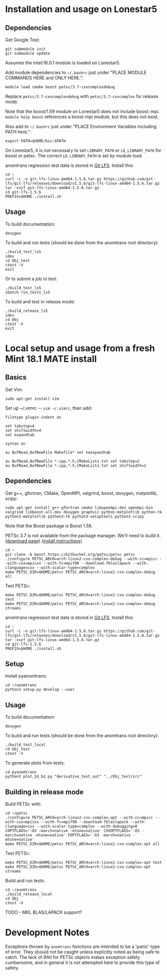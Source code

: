 # Installation and usage on Lonestar5

## Dependencies

Get Google Test:

    git submodule init
    git submodule update

Assumes the intel/16.0.1 module is loaded on Lonestar5.

Add module dependencies to `~/.bashrc` just under "PLACE MODULE COMMANDS HERE and ONLY HERE.":

    module load cmake boost petsc/3.7-cxxcomplexdebug

Replace `petsc/3.7-cxxcomplexdebug` with `petsc/3.7-cxxcomplex` for release mode.

Note that the boost/1.59 module on Lonestar5 does not include boost::mpi.
`module help boost` references a boost-mpi module, but this does not exist.

Also add to `~/.bashrc` just under "PLACE Environment Variables including PATH here.":

    export PATH=$HOME/bin:$PATH

On Lonestar5, it is not necessary to set `LIBRARY_PATH` or `LD_LIBRARY_PATH` for boost or petsc.
The correct `LD_LIBRARY_PATH` is set by module load.

anomtrans regression test data is stored in [Git LFS](https://github.com/git-lfs/git-lfs/releases). Install this:

    cd ~
    curl -L -o git-lfs-linux-amd64-1.5.6.tar.gz https://github.com/git-lfs/git-lfs/releases/download/v1.5.6/git-lfs-linux-amd64-1.5.6.tar.gz
    tar -xvzf git-lfs-linux-amd64-1.5.6.tar.gz
    cd git-lfs-1.5.6
    PREFIX=$HOME ./install.sh

## Usage

To build documentation:

    doxygen

To build and run tests (should be done from the anomtrans root directory):

    ./build_test_ls5
    idev
    cd Obj_test
    ctest -V
    exit

Or to submit a job to test:

    ./build_test_ls5
    sbatch run_tests_ls5

To build and test in release mode:

    ./build_release_ls5
    idev
    cd Obj
    ctest -V
    exit

# Local setup and usage from a fresh Mint 18.1 MATE install

## Basics

Get Vim:

    sudo apt-get install vim

Set up ~/.vimrc -- `vim ~/.vimrc`, then add:

    filetype plugin indent on

    set tabstop=4
    set shiftwidth=4
    set expandtab

    syntax on

    au BufRead,BufNewFile Makefile* set noexpandtab

    au BufRead,BufNewFile *.cpp,*.h,CMakeLists.txt set tabstop=2
    au BufRead,BufNewFile *.cpp,*.h,CMakeLists.txt set shiftwidth=2

## Dependencies

Get g++, gfortran, CMake, OpenMPI, valgrind, boost, doxygen, matplotlib, scipy:

    sudo apt-get install g++ gfortran cmake libopenmpi-dev openmpi-bin valgrind libboost-all-dev doxygen graphviz python-matplotlib python-tk python3-matplotlib python3-tk python3-setuptools python3-scipy

Note that the Boost package is Boost 1.58.

PETSc 3.7 is not available from the package manager. We'll need to build it. [(download page)](https://www.mcs.anl.gov/petsc/download/index.html) [(install instructions)](https://www.mcs.anl.gov/petsc/documentation/installation.html)

    cd ~
    git clone -b maint https://bitbucket.org/petsc/petsc petsc
    ./configure PETSC_ARCH=arch-linux2-cxx-complex-debug --with-cc=mpicc --with-cxx=mpicxx --with-fc=mpif90 --download-fblaslapack --with-clanguage=cxx --with-scalar-type=complex
    make PETSC_DIR=$HOME/petsc PETSC_ARCH=arch-linux2-cxx-complex-debug all

Test PETSc:

    make PETSC_DIR=$HOME/petsc PETSC_ARCH=arch-linux2-cxx-complex-debug test
    make PETSC_DIR=$HOME/petsc PETSC_ARCH=arch-linux2-cxx-complex-debug streams

anomtrans regression test data is stored in [Git LFS](https://github.com/git-lfs/git-lfs/releases). Install this:

    cd ~
    curl -L -o git-lfs-linux-amd64-1.5.6.tar.gz https://github.com/git-lfs/git-lfs/releases/download/v1.5.6/git-lfs-linux-amd64-1.5.6.tar.gz
    tar -xvzf git-lfs-linux-amd64-1.5.6.tar.gz
    cd git-lfs-1.5.6
    PREFIX=$HOME ./install.sh

## Setup

Install pyanomtrans:

    cd ~/anomtrans
    python3 setup.py develop --user

## Usage

To build documentation:

    doxygen

To build and run tests (should be done from the anomtrans root directory):

    ./build_test_local
    cd Obj_test
    ctest -V

To generate plots from tests:

    cd pyanomtrans
    python3 plot_2d_bz.py "derivative_test_out" "../Obj_test/src"

## Building in release mode

Build PETSc with:

    cd ~/petsc
    ./configure PETSC_ARCH=arch-linux2-cxx-complex-opt --with-cc=mpicc --with-cxx=mpicxx --with-fc=mpif90 --download-fblaslapack --with-clanguage=cxx --with-scalar-type=complex --with-debugging=0 COPTFLAGS='-O3 -march=native -mtune=native' CXXOPTFLAGS='-O3 -march=native -mtune=native' FOPTFLAGS='-O3 -march=native -mtune=native'
    make PETSC_DIR=$HOME/petsc PETSC_ARCH=arch-linux2-cxx-complex-opt all

Test PETSc:

    make PETSC_DIR=$HOME/petsc PETSC_ARCH=arch-linux2-cxx-complex-opt test
    make PETSC_DIR=$HOME/petsc PETSC_ARCH=arch-linux2-cxx-complex-opt streams

Build and run tests:

    cd ~/anomtrans
    ./build_release_local
    cd Obj
    ctest -V

TODO - MKL BLAS/LAPACK support?

# Development Notes

Exceptions thrown by `anomtrans` functions are intended to be a 'panic' type of error.
They should not be caught unless explicitly noted as being safe to catch.
The lack of RAII for PETSc objects makes exception safety cumbersome, and in general
it is not attempted here to provide this type of safety.
